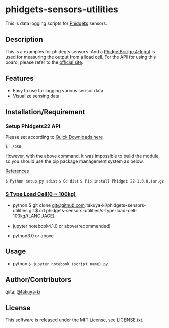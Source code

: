 # phidgets-sensors-utilities

This is data logging scripts for [Phidgets](cvent.com/events/the-11th-international-conference-on-sensing-technology/event-summary-ad2e1df275924f409efbf3291c7101ac.aspx) sensors.

## Description

This is a examples for phidegts sensors.
And a [PhidgetBridge 4-Input](https://www.phidgets.com/?tier=3&catid=2&pcid=1&prodid=35) is used for measuring the output from a load cell.
For the API for using this board, please refer to the [official site](https://www.phidgets.com/?tier=3&catid=2&pcid=1&prodid=35).

## Features

- Easy to use for logging various sensor data
- Visualize sensing data

## Installation/Requirement

### Setup Phidgets22 API

Please set according to [Quick Downloads here](https://www.phidgets.com/docs/Language_-_Python#Quick_Downloads)

 `$ ./pso`

However, with the above command, it was impossible to build the module, so you should use the pip package management system as below.

[References](https://stackoverflow.com/questions/8295644/pypi-userwarning-unknown-distribution-option-install-requires)

 `$ Python setup.py sdist`
 `$ Cd dist`
 `$ Pip install Phidget 22-1.0.0.tar.gz`

### [S Type Load Cell(0 ~ 100kg)](https://www.phidgets.com/?tier=3&catid=9&pcid=7&prodid=229)

- python
	$ git clone git@github.com:takuya-ki/phidgets-sensors-utilities.git
	$ cd phidgets-sensors-utilities/s-type-load-cell-100kg/(LANGUAGE)

- jupyter notebook4.1.0 or above(recommended)
- python3.0 or above

## Usage

- python
 `$ jupyter notebook (script name).py`

## Author/Contributors

qiita: [@takuya-ki](http://qiita.com/takuya-ki)

## License

This software is released under the MIT License, see LICENSE.txt.
